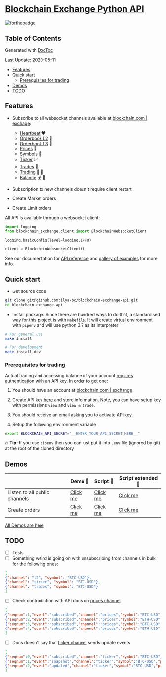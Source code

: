 # [Blockchain Exchange Python API](https://exchange.blockchain.com/api)
[![forthebadge](https://forthebadge.com/images/badges/built-with-love.svg)](https://exchange.blockchain.com/)

<!-- START doctoc generated TOC please keep comment here to allow auto update -->
<!-- DON'T EDIT THIS SECTION, INSTEAD RE-RUN doctoc TO UPDATE -->

## Table of Contents
Generated with [DocToc](https://github.com/thlorenz/doctoc)

Last Update: 2020-05-11

- [Features](#features)
- [Quick start](#quick-start)
  - [Prerequisites for trading](#prerequisites-for-trading)
- [Demos](#demos)
- [TODO](#todo)

<!-- END doctoc generated TOC please keep comment here to allow auto update -->

## Features
-   Subscribe to all websocket channels available at [blockchain.com | exchage](https://exchange.blockchain.com/api/#websocket-api):
    -   [Heartbeat](https://exchange.blockchain.com/api/#heartbeat) :hearts:
    -   [Orderbook L2](https://exchange.blockchain.com/api/#l2-order-book) :blue_book:
    -   [Orderbook L3](https://exchange.blockchain.com/api/#l3-order-book) :green_book:
    -   [Prices](https://exchange.blockchain.com/api/#prices) :atm:
    -   [Symbols](https://exchange.blockchain.com/api/#symbols) :symbols:
    -   [Ticker](https://exchange.blockchain.com/api/#ticker) :chart_with_upwards_trend:
    -   [Trades](https://exchange.blockchain.com/api/#trades) :currency_exchange:
    -   [Trading](https://exchange.blockchain.com/api/#trading) :bank: :closed_lock_with_key:
    -   [Balance](https://exchange.blockchain.com/api/#balances) :moneybag: :closed_lock_with_key:

-   Subscription to new channels doesn't require client restart
-   Create Market orders
-   Create Limit orders

All API is available through a websocket client:
```python
import logging
from blockchain_exchange.client import BlockchainWebsocketClient

logging.basicConfig(level=logging.INFO)

client = BlockchainWebsocketClient()
```
See our documentation for [API reference](https://ilya-bc.github.io/blockchain-exchange-api-docs/stable/index.html) and [gallery of examples](https://ilya-bc.github.io/blockchain-exchange-api-docs/stable/generated_sphinx_gallery/index.html) for more info.


## Quick start
-   Get source code
```bash
git clone git@github.com:ilya-bc/blockchain-exchange-api.git
cd blockchain-exchange-api
```

-   Install package. Since there are hundred ways to do that, a standardised way for this project is with `Makefile`. It will create virtual environment with `pipenv` and will use python 3.7 as its interpreter
```bash
# For general use
make install

# For development
make install-dev
```

### Prerequisites for trading
Actual trading and accessing balance of your account [requires authentication](https://exchange.blockchain.com/api/#authenticated-channels) with an API key. In order to get one:

1.  You should have an account at [blockchain.com | exchange](https://exchange.blockchain.com/)

1.  Create API key [here](https://exchange.blockchain.com/settings/api) and store information. Note, you can have setup key with permissions `view` and `view & trade`.

1.  You should receive an email asking you to activate API key.

1.  Setup the following environment variable
```bash
export BLOCKCHAIN_API_SECRET="__ENTER_YOUR_API_SECRET_HERE__"
```
:fire: **Tip:** If you use `pipenv` then you can just put it into `.env` file (ignored by git) at the root of the cloned directory


## Demos
|                               | Demo :movie_camera: | Script :snake: | Script extended :scroll: |
|-------------------------------|---------------------|----------------|--------------------------|
| Listen to all public channels | [Click me](https://drive.google.com/open?id=1jw15dL1qMNJEGbnOsuhr6q0QQWhxLgjs) | [Click me](https://github.com/ilya-bc/blockchain-exchange-api/blob/master/examples/run-00-subscribe-to-public-channels.py) | [Click me](https://ilya-bc.github.io/blockchain-exchange-api-docs/stable/generated_sphinx_gallery/run-00-subscribe-to-public-channels.html) |
| Create orders                 | [Click me](https://drive.google.com/open?id=1GP4n_JosneEKd38OYPtAuo_fDhIKHmDL) | [Click me](https://github.com/ilya-bc/blockchain-exchange-api/blob/master/examples/run-01-subscribe-to-trading-channel.py) | [Click me](https://ilya-bc.github.io/blockchain-exchange-api-docs/stable/generated_sphinx_gallery/run-01-subscribe-to-trading-channel.html) |

[All Demos are here](https://drive.google.com/open?id=1DXx-EFS6c0jdJlWgg6X7uwhzYbscuL8d)

## TODO
- [ ]   Tests
- [ ]   Something weird is going on with unsubscribing from channels in bulk for the following ones:
```json
[
{"channel": "l2", "symbol": "BTC-USD"},
{"channel": "ticker", "symbol": "BTC-USD"},
{"channel": "trades", "symbol": "BTC-USD"}
]
```
- [ ]   Check contradiction with API docs on [prices channel](https://exchange.blockchain.com/api/#prices)
```json
[
{"seqnum":1,"event":"subscribed","channel":"prices","symbol":"BTC-USD","granularity":60},
{"seqnum":2,"event":"subscribed","channel":"prices","symbol":"ETH-USD","granularity":60},
{"seqnum":3,"event":"subscribed","channel":"prices","symbol":"BTC-USD","granularity":300},
{"seqnum":4,"event":"subscribed","channel":"prices","symbol":"ETH-USD","granularity":300}
]
```
- [ ]   Docs doesn't say that [ticker channel](https://exchange.blockchain.com/api/#ticker) sends update events
```json
[
{"seqnum":0,"event":"subscribed","channel":"ticker","symbol":"BTC-USD"},
{"seqnum":1,"event":"snapshot","channel":"ticker","symbol":"BTC-USD","price_24h":8744.9,"volume_24h":155.77132628,"last_trade_price":8881.0},
{"seqnum":2,"event":"updated","channel":"ticker","symbol":"BTC-USD","price_24h":8754.8,"volume_24h":155.70446581}
]
```
